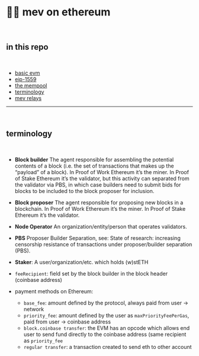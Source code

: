 # 🏴‍☠️ mev on ethereum

<br>


## in this repo

<br>

* [basic evm](https://github.com/bt3gl-labs/1337_mev_toolkit/blob/main/MEV_on_Ethereum/evm-knowledge.md)
* [eip-1559](https://github.com/bt3gl-labs/1337_mev_toolkit/blob/main/MEV_on_Ethereum/eip-1559.md)
* [the mempool](https://github.com/bt3gl-labs/1337_mev_toolkit/blob/main/MEV_on_Ethereum/mempool.md)
* [terminology](https://github.com/bt3gl-labs/1337_mev_toolkit/blob/main/MEV_on_Ethereum/terminology.md)
* [mev relays](https://github.com/bt3gl-labs/1337_mev_toolkit/blob/main/MEV_on_Ethereum/mev-relays.md)


---

<br>

## terminology

<br>



* **Block builder**
The agent responsible for assembling the potential contents of a block (i.e. the set of transactions that makes up the “payload” of a block). In Proof of Work Ethereum it’s the miner. In Proof of Stake Ethereum it’s the validator, but this activity can separated from the validator via PBS, in which case builders need to submit bids for blocks to be included to the block proposer for inclusion.

* **Block proposer**
The agent responsible for proposing new blocks in a blockchain. In Proof of Work Ethereum it’s the miner. In Proof of Stake Ethereum it’s the validator.

* **Node Operator**
An organization/entity/person that operates validators.

* **PBS**
Proposer Builder Separation, see: State of research: increasing censorship resistance of transactions under proposer/builder separation (PBS).

* **Staker**: A user/organization/etc. which holds (w)stETH

* `feeRecipient`: field set by the block builder in the block header (coinbase address)

* payment methods on Ethereum:
   - `base_fee`: amount defined by the protocol, always paid from user -> network
   - `priority_fee`: amount defined by the user as `maxPriorityFeePerGas`, paid from user -> coinbase address
   - `block.coinbase transfer`: the EVM has an opcode which allows end user to send fund directly to the coinbase address (same recipient as `priority_fee`
    - `regular transfer`: a transaction created to send eth to other account
